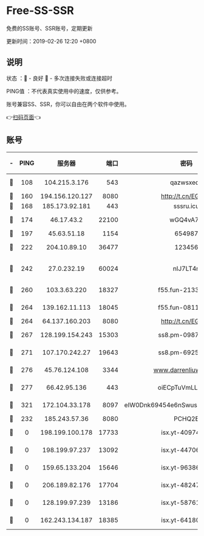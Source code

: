 # Free-SS-SSR

免费的SS账号、SSR账号，定期更新

更新时间：2019-02-26 12:20 +0800

## 说明

状态     ：🙂 - 良好 🙁 - 多次连接失败或连接超时

PING值   ：不代表真实使用中的速度，仅供参考。

账号兼容SS、SSR，你可以自由在两个软件中使用。

👉[扫码页面](https://liesauer.github.io/free-ss-ssr.github.io/)👈

## 账号

|-|PING|服务器|端口|密码|加密方式|区域|
|:----:|:----:|:-----:|-----:|:----:|:----:|:----:|
|🙂|108|104.215.3.176|543|qazwsxedc|aes-256-gcm|JP|
|🙂|160|194.156.120.127|8080|http://t.cn/EGJIyrl|rc4-md5|RU|
|🙂|168|185.173.92.181|443|sssru.icu|rc4-md5|RU|
|🙂|174|46.17.43.2|22100|wGQ4vA7D|aes-256-gcm|RU|
|🙂|197|45.63.51.18|1154|654987|chacha20|US|
|🙂|222|204.10.89.10|36477|123456|aes-256-cfb|US|
|🙂|242|27.0.232.19|60024|nIJ7LT4n|xchacha20-ietf-poly1305|HK|
|🙂|260|103.3.63.220|18327|f55.fun-21337727|aes-256-cfb|SG|
|🙂|264|139.162.11.113|18045|f55.fun-08116553|aes-256-cfb|SG|
|🙂|264|64.137.160.203|8080|http://t.cn/EGJIyrl|rc4-md5|CA|
|🙂|267|128.199.154.243|15303|ss8.pm-09872872|aes-256-cfb|SG|
|🙂|271|107.170.242.27|19643|ss8.pm-69252395|aes-256-cfb|US|
|🙂|276|45.76.124.108|3344|www.darrenliuwei.com|aes-256-cfb|AU|
|🙂|277|66.42.95.136|443|oiECpTuVmLLxk4Ts|aes-256-cfb|US|
|🙂|321|172.104.33.178|8097|eIW0Dnk69454e6nSwuspv9DmS201tQ0D|aes-256-cfb|SG|
|🙁|232|185.243.57.36|8080|PCHQ2E|rc4-md5|US|
|🙁|0|198.199.100.178|17733|isx.yt-40974898|aes-256-cfb|US|
|🙁|0|198.199.97.237|13092|isx.yt-44706124|aes-256-cfb|US|
|🙁|0|159.65.133.204|15646|isx.yt-96386254|aes-256-cfb|SG|
|🙁|0|206.189.82.176|17704|isx.yt-48247850|aes-256-cfb|SG|
|🙁|0|128.199.97.239|13186|isx.yt-58761687|aes-256-cfb|SG|
|🙁|0|162.243.134.187|18385|isx.yt-64180950|aes-256-cfb|US|
